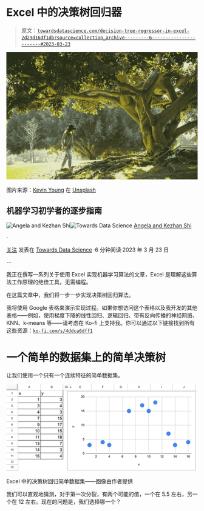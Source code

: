 # Excel 中的决策树回归器

> 原文：[`towardsdatascience.com/decision-tree-regressor-in-excel-2d29d16df1db?source=collection_archive---------6-----------------------#2023-03-23`](https://towardsdatascience.com/decision-tree-regressor-in-excel-2d29d16df1db?source=collection_archive---------6-----------------------#2023-03-23)

![](img/704b63133df778fd0325d550992bcd91.png)

图片来源：[Kevin Young](https://unsplash.com/@kevinjyoung?utm_source=medium&utm_medium=referral) 在 [Unsplash](https://unsplash.com/?utm_source=medium&utm_medium=referral)

## 机器学习初学者的逐步指南

[](https://medium.com/@angela.shi?source=post_page-----2d29d16df1db--------------------------------)![Angela and Kezhan Shi](https://medium.com/@angela.shi?source=post_page-----2d29d16df1db--------------------------------)[](https://towardsdatascience.com/?source=post_page-----2d29d16df1db--------------------------------)![Towards Data Science](https://towardsdatascience.com/?source=post_page-----2d29d16df1db--------------------------------) [Angela and Kezhan Shi](https://medium.com/@angela.shi?source=post_page-----2d29d16df1db--------------------------------)

·

[关注](https://medium.com/m/signin?actionUrl=https%3A%2F%2Fmedium.com%2F_%2Fsubscribe%2Fuser%2F2bf03e38122e&operation=register&redirect=https%3A%2F%2Ftowardsdatascience.com%2Fdecision-tree-regressor-in-excel-2d29d16df1db&user=Angela+and+Kezhan+Shi&userId=2bf03e38122e&source=post_page-2bf03e38122e----2d29d16df1db---------------------post_header-----------) 发表在 [Towards Data Science](https://towardsdatascience.com/?source=post_page-----2d29d16df1db--------------------------------) ·6 分钟阅读·2023 年 3 月 23 日

--

[](https://medium.com/m/signin?actionUrl=https%3A%2F%2Fmedium.com%2F_%2Fbookmark%2Fp%2F2d29d16df1db&operation=register&redirect=https%3A%2F%2Ftowardsdatascience.com%2Fdecision-tree-regressor-in-excel-2d29d16df1db&source=-----2d29d16df1db---------------------bookmark_footer-----------)

我正在撰写一系列关于使用 Excel 实现机器学习算法的文章，Excel 是理解这些算法工作原理的绝佳工具，无需编程。

在这篇文章中，我们将一步一步实现决策树回归算法。

我将使用 Google 表格来演示实现过程。如果你想访问这个表格以及我开发的其他表格——例如，使用梯度下降的线性回归、逻辑回归、带有反向传播的神经网络、KNN、k-means 等——请考虑在 Ko-fi 上支持我。你可以通过以下链接找到所有这些资源：[`ko-fi.com/s/4ddca6dff1`](https://ko-fi.com/s/4ddca6dff1)

# 一个简单的数据集上的简单决策树

让我们使用一个只有一个连续特征的简单数据集。

![](img/9df88702c0faaf46171e4d283c42ce9e.png)

Excel 中的决策树回归简单数据集——图像由作者提供

我们可以直观地猜测，对于第一次分裂，有两个可能的值，一个在 5.5 左右，另一个在 12 左右。现在的问题是，我们选择哪一个？
